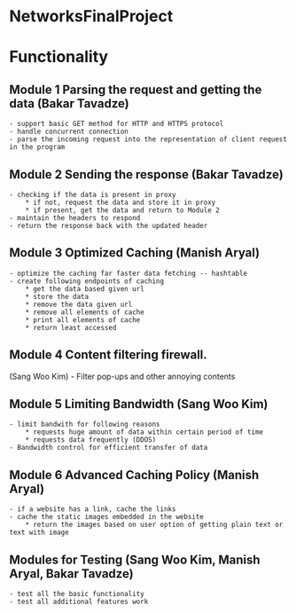# NetworksFinalProject

# Functionality
## Module 1 Parsing the request and getting the data (Bakar Tavadze) 
	- support basic GET method for HTTP and HTTPS protocol
	- handle concurrent connection
	- parse the incoming request into the representation of client request in the program

## Module 2 Sending the response (Bakar Tavadze)
	- checking if the data is present in proxy
		* if not, request the data and store it in proxy
		* if present, get the data and return to Module 2  	
	- maintain the headers to respond
	- return the response back with the updated header

## Module 3 Optimized Caching (Manish Aryal) 
	- optimize the caching far faster data fetching -- hashtable
	- create following endpoints of caching
		* get the data based given url
		* store the data
		* remove the data given url
		* remove all elements of cache
		* print all elements of cache
		* return least accessed
	
## Module 4 Content filtering firewall. 
 (Sang Woo Kim)
	- Filter pop-ups and other annoying contents

## Module 5 Limiting Bandwidth (Sang Woo Kim)
	- limit bandwith for following reasons
		* requests huge amount of data within certain period of time 
		* requests data frequently (DDOS)
	- Bandwidth control for efficient transfer of data

## Module 6 Advanced Caching Policy (Manish Aryal)
	- if a website has a link, cache the links
	- cache the static images embedded in the website
		* return the images based on user option of getting plain text or text with image

## Modules for Testing (Sang Woo Kim, Manish Aryal, Bakar Tavadze)
	- test all the basic functionality
	- test all additional features work 
